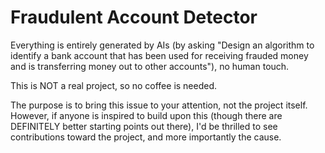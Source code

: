 # Fraudulent Account Detector

Everything is entirely generated by AIs (by asking "Design an algorithm to identify a bank account that has been used for receiving frauded money and is transferring money out to other accounts"), no human touch.

This is NOT a real project, so no coffee is needed.

The purpose is to bring this issue to your attention, not the project itself. However, if anyone is inspired to build upon this (though there are DEFINITELY better starting points out there), I'd be thrilled to see contributions toward the project, and more importantly the cause.
